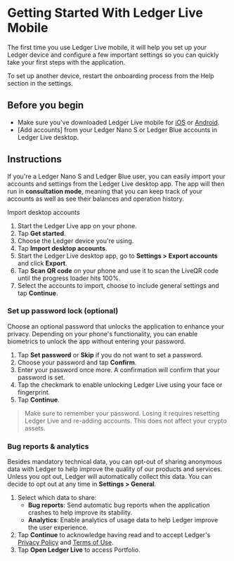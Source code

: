 # Getting Started With Ledger Live Mobile

The first time you use Ledger Live mobile, it will help you set up your Ledger device and configure a few important settings so you can quickly take your first steps with the application.

To set up another device, restart the onboarding process from the Help section in the settings.

## Before you begin

-   Make sure you've downloaded Ledger Live mobile for [iOS](https://itunes.apple.com/app/id1361671700) or [Android](https://play.google.com/store/apps/details?id=com.ledger.live).
-   [Add accounts] from your Ledger Nano S or Ledger Blue accounts in Ledger Live desktop.

## Instructions

If you're a Ledger Nano S and Ledger Blue user, you can easily import your accounts and settings from the Ledger Live desktop app. The app will then run in **consultation mode**, meaning that you can keep track of your accounts as well as see their balances and operation history.

Import desktop accounts

1.  Start the Ledger Live app on your phone.
2.  Tap **Get started**.
3.  Choose the Ledger device you're using.
4.  Tap **Import desktop accounts**.
5.  Start the Ledger Live desktop app, go to **Settings > Export accounts** and click **Export**.
6.  Tap **Scan QR code** on your phone and use it to scan the LiveQR code until the progress loader hits 100%.
7.  Select the accounts to import, choose to include general settings and tap **Continue**.

### Set up password lock (optional)

Choose an optional password that unlocks the application to enhance your privacy. Depending on your phone's functionality, you can enable biometrics to unlock the app without entering your password.

1.  Tap **Set password** or **Skip** if you do not want to set a password.
2.  Choose your password and tap **Confirm**.
3.  Enter your password once more. A confirmation will confirm that your password is set.
4.  Tap the checkmark to enable unlocking Ledger Live using your face or fingerprint.
5.  Tap **Continue**.

>Make sure to remember your password. Losing it requires resetting Ledger Live and re-adding accounts. This does not affect your crypto assets.

### Bug reports & analytics

Besides mandatory technical data, you can opt-out of sharing anonymous data with Ledger to help improve the quality of our products and services. Unless you opt out, Ledger will automatically collect this data. You can decide to opt out at any time in **Settings > General**.

1.  Select which data to share:
    -   **Bug reports**: Send automatic bug reports when the application crashes to help improve its stability.
    -   **Analytics**: Enable analytics of usage data to help Ledger improve the user experience.
2.  Tap **Continue** to acknowledge having read and to accept Ledger's [Privacy Policy](https://www.ledger.com/pages/privacy-policy) and [Terms of Use](https://www.ledger.com/pages/terms-of-use-and-disclaimer).
3.  Tap **Open Ledger Live** to access Portfolio.
